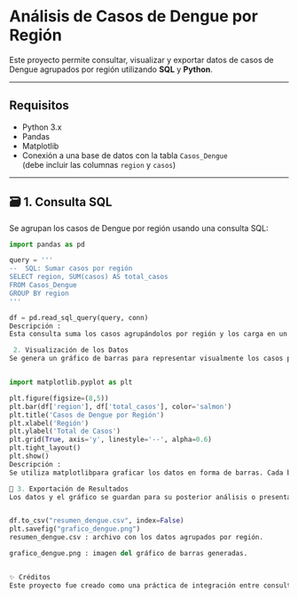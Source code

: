 #  Análisis de Casos de Dengue por Región

Este proyecto permite consultar, visualizar y exportar datos de casos de Dengue agrupados por región utilizando **SQL** y **Python**.

---

##  Requisitos

- Python 3.x  
- Pandas  
- Matplotlib  
- Conexión a una base de datos con la tabla `Casos_Dengue`  
  (debe incluir las columnas `region` y `casos`)

---

## 🗃 1. Consulta SQL

Se agrupan los casos de Dengue por región usando una consulta SQL:

```python
import pandas as pd

query = '''
--  SQL: Sumar casos por región
SELECT region, SUM(casos) AS total_casos
FROM Casos_Dengue
GROUP BY region
'''

df = pd.read_sql_query(query, conn)
Descripción :
Esta consulta suma los casos agrupándolos por región y los carga en un DataFrame de Pandas.

 2. Visualización de los Datos
Se genera un gráfico de barras para representar visualmente los casos por región:


import matplotlib.pyplot as plt

plt.figure(figsize=(8,5))
plt.bar(df['region'], df['total_casos'], color='salmon')
plt.title('Casos de Dengue por Región')
plt.xlabel('Región')
plt.ylabel('Total de Casos')
plt.grid(True, axis='y', linestyle='--', alpha=0.6)
plt.tight_layout()
plt.show()
Descripción :
Se utiliza matplotlibpara graficar los datos en forma de barras. Cada barra representa una región y el total de casos reportados en ella.

💾 3. Exportación de Resultados
Los datos y el gráfico se guardan para su posterior análisis o presentación:


df.to_csv("resumen_dengue.csv", index=False)
plt.savefig("grafico_dengue.png")
resumen_dengue.csv : archivo con los datos agrupados por región.

grafico_dengue.png : imagen del gráfico de barras generadas.


✨ Créditos
Este proyecto fue creado como una práctica de integración entre consultas SQL, análisis con Pandas y visualización con Matplotlib.


